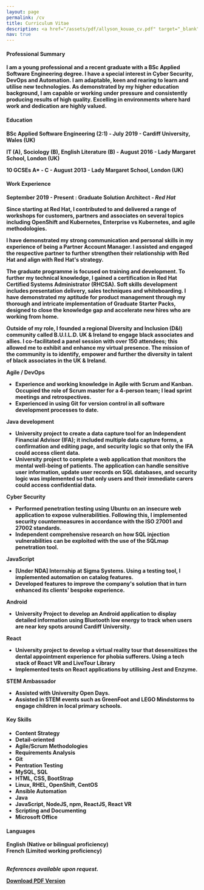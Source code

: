 ```yaml
---
layout: page
permalink: /cv
title: Curriculum Vitae
description: <a href="/assets/pdf/allyson_kouao_cv.pdf" target="_blank" title="pdf"><i class="fa fa-download" aria-hidden="true"></i> Download PDF Version</a>
nav: true
---
```


#### <strong>Professional Summary<strong>

<p>I am a young professional and a recent graduate with a BSc Applied Software Engineering degree. I have a special interest in Cyber Security, DevOps and Automation. I am adaptable, keen and rearing to learn and utilise new technologies. As demonstrated by my higher education background, I am capable or working under pressure and consistently producing results of high quality. Excelling in environments where hard work and dedication are highly valued.</p>

#### <strong>Education</strong>

<strong> BSc Applied Software Engineering (2:1) </strong> - July 2019 - Cardiff University, Wales (UK) <br>

<strong> IT (A), Sociology (B), English Literature (B) </strong> - August 2016 - Lady Margaret School, London (UK) <br>

<strong> 10 GCSEs A* - C </strong> - August 2013 - Lady Margaret School, London (UK)

#### <strong>Work Experience</strong>

<strong>September 2019 - Present :</strong> Graduate Solution Architect - <em>Red Hat</em>

Since starting at Red Hat, I contributed to and delivered a range of workshops for customers, partners and associates on several topics including OpenShift and Kubernetes, Enterprise vs Kubernetes, and agile methodologies.

I have demonstrated my strong communication and personal skills in my experience of being a Partner Account Manager. I assisted and engaged the respective partner to further strengthen their relationship with Red Hat and align with Red Hat's strategy.

The graduate programme is focused on training and development. To further my technical knowledge, I gained a certification in Red Hat Certified Systems Administrator (RHCSA). Soft skills development includes presentation delivery, sales techniques and whiteboarding. I have demonstrated my aptitude for product management through my thorough and intricate implementation of Graduate Starter Packs, designed to close the knowledge gap and accelerate new hires who are working from home.

Outside of my role, I founded a regional Diversity and Inclusion (D&I) community called B.U.I.L.D. UK & Ireland to engage black associates and allies. I co-facilitated a panel session with over 150 attendees; this allowed me to exhibit and enhance my virtual presence. The mission of the community is to identify, empower and further the diversity in talent of black associates in the UK & Ireland.

<strong>Agile / DevOps</strong>

- Experience and working knowledge in Agile with Scrum and Kanban. Occupied the role of Scrum master for a 4-person team; I lead sprint meetings and retrospectives.
- Experienced in using Git for version control in all software development processes to date.

<strong>Java development</strong>

- University project to create a data capture tool for an Independent Financial Advisor (IFA); it included multiple data capture forms, a confirmation and editing page, and security logic so that only the IFA could access client data.
- University project to complete a web application that monitors the mental well-being of patients. The application can handle sensitive user information, update user records on SQL databases, and security logic was implemented so that only users and their immediate carers could access confidential data.

<strong>Cyber Security</strong>

- Performed penetration testing using Ubuntu on an insecure web application to expose vulnerabilities. Following this, I implemented security countermeasures in accordance with the ISO 27001 and 27002 standards.
- Independent comprehensive research on how SQL injection vulnerabilities can be exploited with the use of the SQLmap penetration tool.

<strong>JavaScript</strong>

- [Under NDA] Internship at Sigma Systems. Using a testing tool, I implemented automation on catalog features.
- Developed features to improve the company's solution that in turn enhanced its clients' bespoke experience.

<strong>Android</strong>

- University Project to develop an Android application to display detailed information using Bluetooth low energy to track when users are near key spots around Cardiff University.

<strong>React</strong>
- University project to develop a virtual reality tour that desensitizes the dental appointment experience for phobia sufferers. Using a tech stack of React VR and LiveTour Library
- Implemented tests on React applications by utilising Jest and Enzyme.

<strong>STEM Ambassador</strong>

- Assisted with University Open Days.
- Assisted in STEM events such as GreenFoot and LEGO Mindstorms to engage children in local primary schools.

#### <strong>Key Skills</strong>

- Content Strategy 
- Detail-oriented
- Agile/Scrum Methodologies
- Requirements Analysis
- Git
- Pentration Testing
- MySQL, SQL
- HTML, CSS, BootStrap
- Linux, RHEL, OpenShift, CentOS
- Ansible Automation
- Java
- JavaScript, NodeJS, npm, ReactJS, React VR
- Scripting and Documenting
- Microsoft Office

#### <strong>Languages</strong>

English (Native or bilingual proficiency)<br>
French (Limited working proficiency)

<br>
<em>References available upon request.</em>

<a href="/assets/pdf/testing.pdf" target="_blank" title="pdf"><i class="fa fa-download" aria-hidden="true"></i> Download PDF Version</a>





